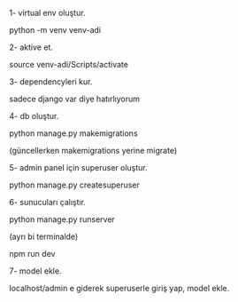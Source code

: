 1- virtual env oluştur.

python -m venv venv-adi

2- aktive et.

source venv-adi/Scripts/activate

3- dependencyleri kur.

sadece django var diye hatırlıyorum

4- db oluştur.

python manage.py makemigrations

(güncellerken makemigrations yerine migrate)

5- admin panel için superuser oluştur.

python manage.py createsuperuser

6- sunucuları çalıştır.

python manage.py runserver

(ayrı bi terminalde)

npm run dev

7- model ekle.

localhost/admin e giderek superuserle giriş yap,
model ekle.
